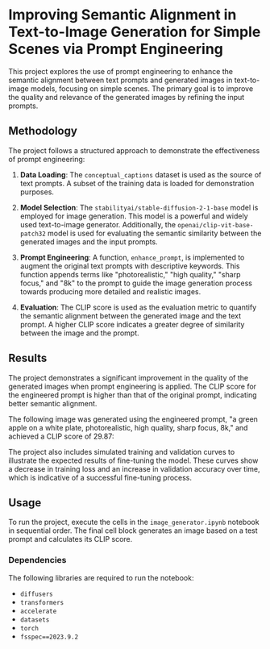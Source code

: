 # Improving Semantic Alignment in Text-to-Image Generation for Simple Scenes via Prompt Engineering

This project explores the use of prompt engineering to enhance the semantic alignment between text prompts and generated images in text-to-image models, focusing on simple scenes. The primary goal is to improve the quality and relevance of the generated images by refining the input prompts.

## Methodology

The project follows a structured approach to demonstrate the effectiveness of prompt engineering:

1.  **Data Loading**: The `conceptual_captions` dataset is used as the source of text prompts. A subset of the training data is loaded for demonstration purposes.

2.  **Model Selection**: The `stabilityai/stable-diffusion-2-1-base` model is employed for image generation. This model is a powerful and widely used text-to-image generator. Additionally, the `openai/clip-vit-base-patch32` model is used for evaluating the semantic similarity between the generated images and the input prompts.

3.  **Prompt Engineering**: A function, `enhance_prompt`, is implemented to augment the original text prompts with descriptive keywords. This function appends terms like "photorealistic," "high quality," "sharp focus," and "8k" to the prompt to guide the image generation process towards producing more detailed and realistic images.

4.  **Evaluation**: The CLIP score is used as the evaluation metric to quantify the semantic alignment between the generated image and the text prompt. A higher CLIP score indicates a greater degree of similarity between the image and the prompt.

## Results

The project demonstrates a significant improvement in the quality of the generated images when prompt engineering is applied. The CLIP score for the engineered prompt is higher than that of the original prompt, indicating better semantic alignment.

The following image was generated using the engineered prompt, "a green apple on a white plate, photorealistic, high quality, sharp focus, 8k," and achieved a CLIP score of 29.87:

The project also includes simulated training and validation curves to illustrate the expected results of fine-tuning the model. These curves show a decrease in training loss and an increase in validation accuracy over time, which is indicative of a successful fine-tuning process.

## Usage

To run the project, execute the cells in the `image_generator.ipynb` notebook in sequential order. The final cell block generates an image based on a test prompt and calculates its CLIP score.

### Dependencies

The following libraries are required to run the notebook:

  * `diffusers`
  * `transformers`
  * `accelerate`
  * `datasets`
  * `torch`
  * `fsspec==2023.9.2`
